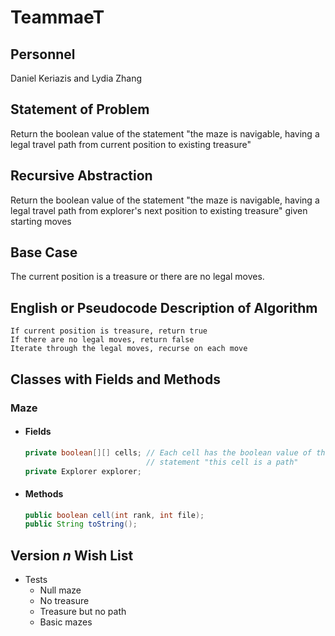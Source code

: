 # TeammaeT

## Personnel

Daniel Keriazis and Lydia Zhang

## Statement of Problem

Return the boolean value of the statement "the maze is navigable, having a legal travel path from current position to existing treasure"

## Recursive Abstraction

Return the boolean value of the statement "the maze is navigable, having a legal travel path from explorer's next position to existing treasure" given starting moves

## Base Case

The current position is a treasure or there are no legal moves.

## English or Pseudocode Description of Algorithm

    If current position is treasure, return true
    If there are no legal moves, return false
    Iterate through the legal moves, recurse on each move

## Classes with Fields and Methods

### Maze

-   #### Fields
    ```java
    private boolean[][] cells; // Each cell has the boolean value of the
                               // statement "this cell is a path"
    private Explorer explorer;
    ```
-   #### Methods
    ```java
    public boolean cell(int rank, int file);
    public String toString();
    ```

## Version _n_ Wish List

- Tests
  - Null maze
  - No treasure
  - Treasure but no path
  - Basic mazes
